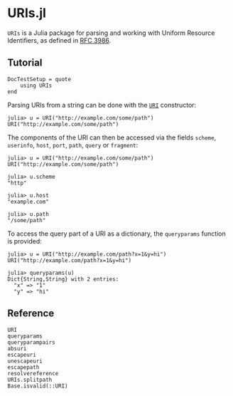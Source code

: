 # URIs.jl

`URIs` is a Julia package for parsing and working with Uniform Resource
Identifiers, as defined in [RFC 3986](https://www.ietf.org/rfc/rfc3986.txt).

## Tutorial

```@meta
DocTestSetup = quote
    using URIs
end
```

Parsing URIs from a string can be done with the [`URI`](@ref) constructor:

```jldoctest
julia> u = URI("http://example.com/some/path")
URI("http://example.com/some/path")
```

The components of the URI can then be accessed via the fields `scheme`,
`userinfo`, `host`, `port`, `path`, `query` or `fragment`:

```jldoctest
julia> u = URI("http://example.com/some/path")
URI("http://example.com/some/path")

julia> u.scheme
"http"

julia> u.host
"example.com"

julia> u.path
"/some/path"
```

To access the query part of a URI as a dictionary, the `queryparams` function
is provided:

```jldoctest
julia> u = URI("http://example.com/path?x=1&y=hi")
URI("http://example.com/path?x=1&y=hi")

julia> queryparams(u)
Dict{String,String} with 2 entries:
  "x" => "1"
  "y" => "hi"
```

## Reference

```@docs
URI
queryparams
queryparampairs
absuri
escapeuri
unescapeuri
escapepath
resolvereference
URIs.splitpath
Base.isvalid(::URI)
```

